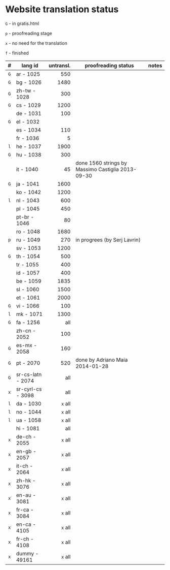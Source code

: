 ﻿

Website translation status
==========================

`G` - in gratis.html

`p` - proofreading stage

`x` - no need for the translation

`f` - finished

| #   | lang id           | untransl. | proofreading status                               | notes |
| :-: | ----------------- | --------: | ------------------------------------------------- | ----- |
| `G` | ar - 1025         | 550       |                                                   |       |
| `G` | bg - 1026         | 1480      |                                                   |       |
| `G` | zh-tw - 1028      | 300       |                                                   |       |
| `G` | cs - 1029         | 1200      |                                                   |       |
|     | de - 1031         | 100       |                                                   |       |
| `G` | el - 1032         |           |                                                   |       |
|     | es - 1034         | 110       |                                                   |       |
|     | fr - 1036         | 5         |                                                   |       |
| `l` | he - 1037         | 1900      |                                                   |       |
| `G` | hu - 1038         | 300       |                                                   |       |
|     | it - 1040         | 45        | done 1560 strings by Massimo Castiglia 2013-09-30 |       |
| `G` | ja - 1041         | 1600      |                                                   |       |
|     | ko - 1042         | 1200      |                                                   |       |
| `l` | nl - 1043         | 600       |                                                   |       |
|     | pl - 1045         | 450       |                                                   |       |
|     | pt-br - 1046      | 80        |                                                   |       |
|     | ro - 1048         | 1680      |                                                   |       |
| `p` | ru - 1049         | 270       | in progrees (by Serj Lavrin)                      |       |
|     | sv - 1053         | 1200      |                                                   |       |
| `G` | th - 1054         | 500       |                                                   |       |
|     | tr - 1055         | 400       |                                                   |       |
|     | id - 1057         | 400       |                                                   |       |
|     | be - 1059         | 1835      |                                                   |       |
|     | sl - 1060         | 1500      |                                                   |       |
|     | et - 1061         | 2000      |                                                   |       |
| `G` | vi - 1066         | 100       |                                                   |       |
| `l` | mk - 1071         | 1300      |                                                   |       |
| `G` | fa - 1256         | all       |                                                   |       |
|     | zh-cn - 2052      | 100       |                                                   |       |
| `G` | es-mx - 2058      | 160       |                                                   |       |
| `G` | pt - 2070         | 520       | done by Adriano Maia 2014-01-28                   |       |
| `G` | sr-cs-latn - 2074 | all       |                                                   |       |
| `x` | sr-cyrl-cs - 3098 | all       |                                                   |       |
| `l` | da - 1030         | `x` all   |                                                   |       |
| `l` | no - 1044         | `x` all   |                                                   |       |
| `l` | ua - 1058         | `x` all   |                                                   |       |
|     | hi - 1081         | all       |                                                   |       |
| `x` | de-ch - 2055      | `x` all   |                                                   |       |
| `x` | en-gb - 2057      | `x` all   |                                                   |       |
| `x` | it-ch - 2064      | `x` all   |                                                   |       |
| `x` | zh-hk - 3076      | `x` all   |                                                   |       |
| `x` | en-au - 3081      | `x` all   |                                                   |       |
| `x` | fr-ca - 3084      | `x` all   |                                                   |       |
| `x` | en-ca - 4105      | `x` all   |                                                   |       |
| `x` | fr-ch - 4108      | `x` all   |                                                   |       |
| `x` | dummy - 49161     | `x` all   |                                                   |       |

